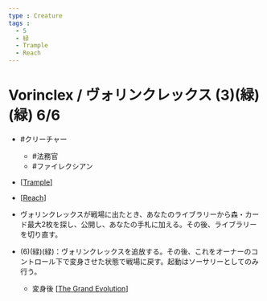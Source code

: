 ```yaml
---
type : Creature
tags :
  - 5
  - 緑
  - Trample
  - Reach
---
```

# Vorinclex / ヴォリンクレックス (3)(緑)(緑) 6/6

* #クリーチャー
  * #法務官
  * #ファイレクシアン

* [[Trample]]
* [[Reach]]
* ヴォリンクレックスが戦場に出たとき、あなたのライブラリーから森・カード最大2枚を探し、公開し、あなたの手札に加える。その後、ライブラリーを切り直す。
* (6)(緑)(緑)：ヴォリンクレックスを追放する。その後、これをオーナーのコントロール下で変身させた状態で戦場に戻す。起動はソーサリーとしてのみ行う。
    * 変身後 [[The Grand Evolution]]

[//begin]: # "Autogenerated link references for markdown compatibility"
[Trample]: ../../KeywordAbilities/Trample.md "Trample / トランプル"
[Reach]: ../../KeywordAbilities/Reach.md "Reach / 到達"
[The Grand Evolution]: <../Enchantments/The Grand Evolution.md> "The Grand Evolution / 偉大なる進化"
[//end]: # "Autogenerated link references"
